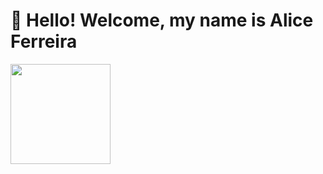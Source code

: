 # 👋 Hello! Welcome, my name is Alice Ferreira 


<div>
  <a href="https://github.com/Malicef">
    <img height="160em" src="https://github-readme-stats.vercel.app/api/top-langs/?username=Malicef&layout=compact&langs_count=7&theme=dracula"/> <img height="160em" src="/> 
  </a>
</div>



          
           






           
           
          
          
          
